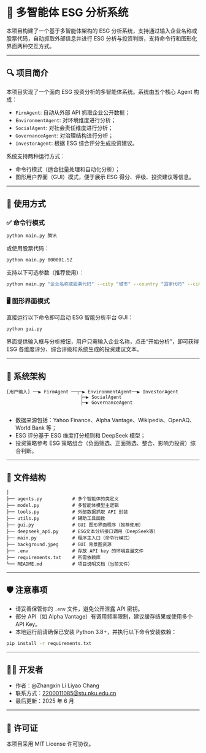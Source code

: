 
# 🧠 多智能体 ESG 分析系统

本项目构建了一个基于多智能体架构的 ESG 分析系统，支持通过输入企业名称或股票代码，自动抓取外部信息并进行 ESG 分析与投资判断，支持命令行和图形化界面两种交互方式。

---

## 🔍 项目简介

本项目实现了一个面向 ESG 投资分析的多智能体系统。系统由五个核心 Agent 构成：

- `FirmAgent`: 自动从外部 API 抓取企业公开数据；
- `EnvironmentAgent`: 对环境维度进行分析；
- `SocialAgent`: 对社会责任维度进行分析；
- `GovernanceAgent`: 对治理结构进行分析；
- `InvestorAgent`: 根据 ESG 综合评分生成投资建议。

系统支持两种运行方式：
- 命令行模式（适合批量处理和自动化分析）；
- 图形用户界面（GUI）模式，便于展示 ESG 得分、评级、投资建议等信息。

---

## 🚀 使用方式

### ✅ 命令行模式

```bash
python main.py 腾讯
```

或使用股票代码：

```bash
python main.py 000001.SZ
```

支持以下可选参数（推荐使用）：

```bash
python main.py "企业名称或股票代码" --city "城市" --country "国家代码" --cik "CIK代码"
```

### 🖥️ 图形界面模式

直接运行以下命令即可启动 ESG 智能分析平台 GUI：

```bash
python gui.py
```

界面提供输入框与分析按钮，用户只需输入企业名称，点击“开始分析”，即可获得 ESG 各维度评分、综合评级和系统生成的投资建议文本。

---

## 🧠 系统架构

```text
[用户输入] ──▶ FirmAgent ──┬─▶ EnvironmentAgent──▶ InvestorAgent
                           ├─▶ SocialAgent
                           ├─▶ GovernanceAgent
                          
```

- 数据来源包括：Yahoo Finance、Alpha Vantage、Wikipedia、OpenAQ、World Bank 等；
- ESG 评分基于 ESG 维度打分规则和 DeepSeek 模型；
- 投资策略参考 ESG 策略组合（负面筛选、正面筛选、整合、影响力投资）综合判断。

---

## 📁 文件结构

```text
│
├── agents.py           # 多个智能体的类定义
├── model.py            # 多智能体模型主逻辑
├── tools.py            # 外部数据抓取 API 封装
├── utils.py            # 辅助工具函数
├── gui.py              # GUI 图形界面程序（推荐使用）
├── deepseek_api.py     # ESG文本分析接口调用（DeepSeek等）
├── main.py             # 程序主入口（命令行模式）
├── background.jpeg     # GUI 背景图资源
├── .env                # 存放 API key 的环境变量文件
├── requirements.txt    # 所需依赖库
└── README.md           # 项目说明文档（当前文件）
```

---

## 🛡️ 注意事项

- 请妥善保管你的 `.env` 文件，避免公开泄露 API 密钥。
- 部分 API（如 Alpha Vantage）有调用频率限制，建议缓存结果或使用多个 API Key。
- 本地运行前请确保已安装 Python 3.8+，并执行以下命令安装依赖：

```bash
pip install -r requirements.txt
```

---

## 🧑‍💻 开发者

- 作者：@Zhangxin Li      Liyao Chang
- 联系方式：2200011085@stu.pku.edu.cn
- 最后更新：2025 年 6 月

---

## 📜 许可证

本项目采用 MIT License 许可协议。
